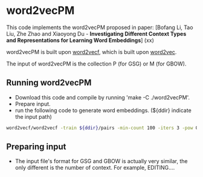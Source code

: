 # word2vecPM

This code implements the word2vecPM proposed in paper: [Bofang Li, Tao Liu, Zhe Zhao and Xiaoyong Du - **Investigating Different Context Types and Representations for Learning Word Embeddings**] (xx) 

word2vecPM is built upon [word2vecf](https://bitbucket.org/yoavgo/word2vecf), which is built upon [word2vec](http://code.google.com/p/word2vec). 

The input of word2vecPM is the collection P (for GSG) or M (for GBOW).

## Running word2vecPM 
- Download this code and compile by running 'make -C ./word2vecPM'.
- Prepare input.
- run the following code to generate word embeddings. (${ddir} indicate the input path)
```Bash
word2vecf/word2vecf -train ${ddir}/pairs -min-count 100 -iters 3 -pow 0.75 -cvocab ${ddir}/counts.contexts.vocab -wvocab ${ddir}/counts.words.vocab -dumpcv ${ddir}/sgns.contexts -output ${ddir}/sgns.words -sample 1e-5 -threads 32 -negative 5 -size 500
```

## Preparing input
- The input file's format for GSG and GBOW is actually very similar, the only different is the number of context. For example, EDITING.... 
